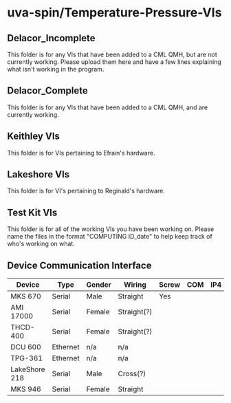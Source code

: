 # uva-spin/Temperature-Pressure-VIs

## Delacor_Incomplete

This folder is for any VIs that have been added to a CML QMH, but are not currently working. Please upload them here and have a few lines explaining what isn't working in the program.

## Delacor_Complete

This folder is for any VIs that have been added to a CML QMH, and are currently working.

## Keithley VIs

This folder is for VIs pertaining to Efrain's hardware.

## Lakeshore VIs

This folder is for VI's pertaining to Reginald's hardware.

## Test Kit VIs

This folder is for all of the working VIs you have been working on. Please name the files in the format "COMPUTING ID_date" to help keep track of who's working on what.

## Device Communication Interface

| Device        | Type     | Gender | Wiring      | Screw | COM | IP4 |
| ------------- | -------- | ------ | ----------- | ----- | --- | --- |
| MKS 670       | Serial   | Male   | Straight    | Yes   |     |     |
| AMI 17000     | Serial   | Female | Straight(?) |       |     |     |
| THCD-400      | Serial   | Female | Straight(?) |       |     |     |
| DCU 600       | Ethernet | n/a    | n/a         |       |     |     |
| TPG-361       | Ethernet | n/a    | n/a         |       |     |     |
| LakeShore 218 | Serial   | Male   | Cross(?)    |       |     |     |
| MKS 946       | Serial   | Female | Straight    |       |     |     |
